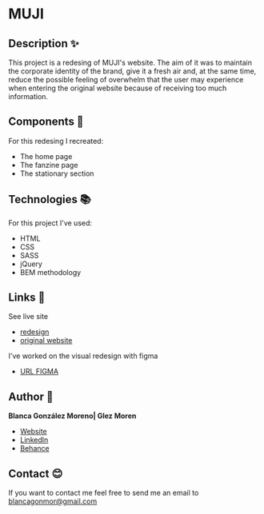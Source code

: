 # MUJI

## Description ✨
This project is a redesing of MUJI's website. The aim of it was to maintain the corporate identity of the brand, give it a fresh air and, at the same time, reduce the possible feeling of overwhelm that the user may experience when entering the original website because of receiving too much information.
 
## Components 📁

For this redesing I recreated: 
* The home page
* The fanzine page
* The stationary section

## Technologies 📚

For this project I've used: 
* HTML
* CSS
* SASS
* jQuery
* BEM methodology

## Links 🔗

 See live site
- [redesign](https://glezmoren.github.io/MUJI/)
- [original website](https://muji.es/)

I've worked on the visual redesign with figma
- [URL FIGMA](https://www.figma.com/file/od1rncIxgJGo1gadTHYrre/MUJI-Redesign?node-id=0%3A1https://www.figma.com/file/od1rncIxgJGo1gadTHYrre/MUJI-Redesign?node-id=0%3A1)

## Author 📝
**Blanca González Moreno| Glez Moren**

* [Website](https://www.glezmoren.com/)
* [LinkedIn](https://www.linkedin.com/in/glezmoren/)
* [Behance](https://www.behance.net/XXXXXX)

## Contact 😊
If you want to contact me feel free to send me an email to blancagonmor@gmail.com

